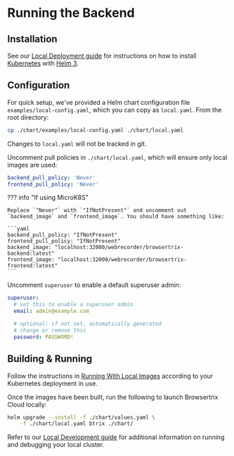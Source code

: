 # Running the Backend

## Installation

See our [Local Deployment guide](../deploy/local.md#installing-kubernetes) for instructions on how to install [Kubernetes](https://kubernetes.io/) with [Helm 3](https://v3.helm.sh/).

## Configuration

For quick setup, we've provided a Helm chart configuration file `examples/local-config.yaml`, which you can copy as `local.yaml`. From the root directory:

```sh
cp ./chart/examples/local-config.yaml ./chart/local.yaml
```

Changes to `local.yaml` will not be tracked in git.

Uncomment pull policies in `./chart/local.yaml`, which will ensure only local images are used:

```yaml
backend_pull_policy: 'Never'
frontend_pull_policy: 'Never'
```

??? info "If using MicroK8S"

    Replace `"Never"` with `"IfNotPresent"` and uncomment out `backend_image` and `frontend_image`. You should have something like:

    ```yaml
    backend_pull_policy: "IfNotPresent"
    frontend_pull_policy: "IfNotPresent"
    backend_image: "localhost:32000/webrecorder/browsertrix-backend:latest"
    frontend_image: "localhost:32000/webrecorder/browsertrix-frontend:latest"
    ```

Uncomment `superuser` to enable a default superuser admin:

```yaml
superuser:
  # set this to enable a superuser admin
  email: admin@example.com

  # optional: if not set, automatically generated
  # change or remove this
  password: PASSWORD!
```

## Building & Running

Follow the instructions in [Running With Local Images](../deploy/local.md#running-with-local-images) according to your Kubernetes deployment in use.

Once the images have been built, run the following to launch Browsertrix Cloud locally:

```sh
helm upgrade --install -f ./chart/values.yaml \
    -f ./chart/local.yaml btrix ./chart/
```

Refer to our [Local Development guide](../deploy/local.md#waiting-for-cluster-to-start) for additional information on running and debugging your local cluster.
